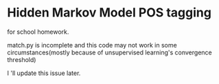 # Hidden Markov Model POS tagging

for school homework.

match.py is incomplete and this code may not work in some circumstances(mostly because of unsupervised learning's convergence threshold)

I 'll update this issue later.